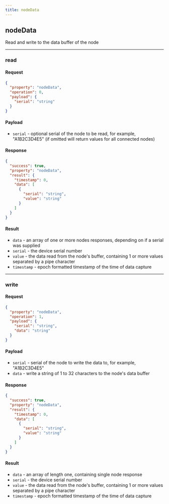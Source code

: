 ```yaml
---
title: nodeData
---
```


## nodeData
Read and write to the data buffer of the node

------------------------------------------------------------------------------------------------------------------

### read

#### Request
```json
{
  "property": "nodeData",
  "operation": 0,
  "payload": {
    "serial": "string"
  }
}
```

#### Payload
- `serial` - optional serial of the node to be read, for example, "A1B2C3D4E5" (if omitted will return values for all connected nodes)

#### Response
```json
{
  "success": true,
  "property": "nodeData",
  "result": {
    "timestamp": 0,
    "data": [
      {
        "serial": "string",
        "value": "string"
      }
    ]
  }
}
```

#### Result
- `data` - an array of one or more nodes responses, depending on if a serial was supplied
- `serial` - the device serial number
- `value` - the data read from the node's buffer, containing 1 or more values separated by a pipe character
- `timestamp` - epoch formatted timestamp of the time of data capture

------------------------------------------------------------------------------------------------------------------

### write

#### Request
```json
{
  "property": "nodeData",
  "operation": 1,
  "payload": {
    "serial": "string",
    "data": "string"
  }
}
```

#### Payload
- `serial` - serial of the node to write the data to, for example, "A1B2C3D4E5"
- `data` - write a string of 1 to 32 characters to the node's data buffer

#### Response
```json
{
  "success": true,
  "property": "nodeData",
  "result": {
    "timestamp": 0,
    "data": [
      {
        "serial": "string",
        "value": "string"
      }
    ]
  }
}
```

#### Result
- `data` - an array of length one, containing single node response
- `serial` - the device serial number
- `value` - the data read from the node's buffer, containing 1 or more values separated by a pipe character
- `timestamp` - epoch formatted timestamp of the time of data capture

